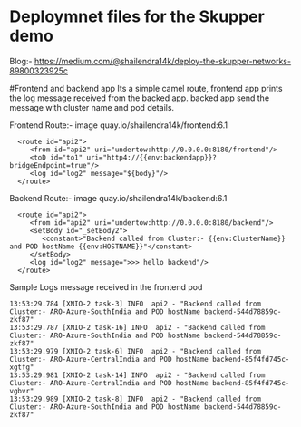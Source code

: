 # Deploymnet files for the Skupper demo 
Blog:- https://medium.com/@shailendra14k/deploy-the-skupper-networks-89800323925c

#Frontend and backend app
Its a simple camel route, frontend app prints the log message received from the backed app. backed app send the message with cluster name and pod details.

Frontend Route:- image quay.io/shailendra14k/frontend:6.1

```
  <route id="api2">
     <from id="api2" uri="undertow:http://0.0.0.0:8180/frontend"/>
     <toD id="to1" uri="http4://{{env:backendapp}}?bridgeEndpoint=true"/>
     <log id="log2" message="${body}"/>
  </route>
```

Backend Route:- image quay.io/shailendra14k/backend:6.1

```
  <route id="api2">
     <from id="api2" uri="undertow:http://0.0.0.0:8180/backend"/>
     <setBody id="_setBody2">
        <constant>"Backend called from Cluster:- {{env:ClusterName}} and POD hostName {{env:HOSTNAME}}"</constant>
     </setBody>
     <log id="log2" message=">>> hello backend"/>
  </route>
```

Sample Logs message received in the frontend pod
~~~
13:53:29.784 [XNIO-2 task-3] INFO  api2 - "Backend called from Cluster:- ARO-Azure-SouthIndia and POD hostName backend-544d78859c-zkf87"
13:53:29.787 [XNIO-2 task-16] INFO  api2 - "Backend called from Cluster:- ARO-Azure-SouthIndia and POD hostName backend-544d78859c-zkf87"
13:53:29.979 [XNIO-2 task-6] INFO  api2 - "Backend called from Cluster:- ARO-Azure-CentralIndia and POD hostName backend-85f4fd745c-xgtfg"
13:53:29.981 [XNIO-2 task-14] INFO  api2 - "Backend called from Cluster:- ARO-Azure-CentralIndia and POD hostName backend-85f4fd745c-vgbvr"
13:53:29.989 [XNIO-2 task-8] INFO  api2 - "Backend called from Cluster:- ARO-Azure-SouthIndia and POD hostName backend-544d78859c-zkf87"
~~~
